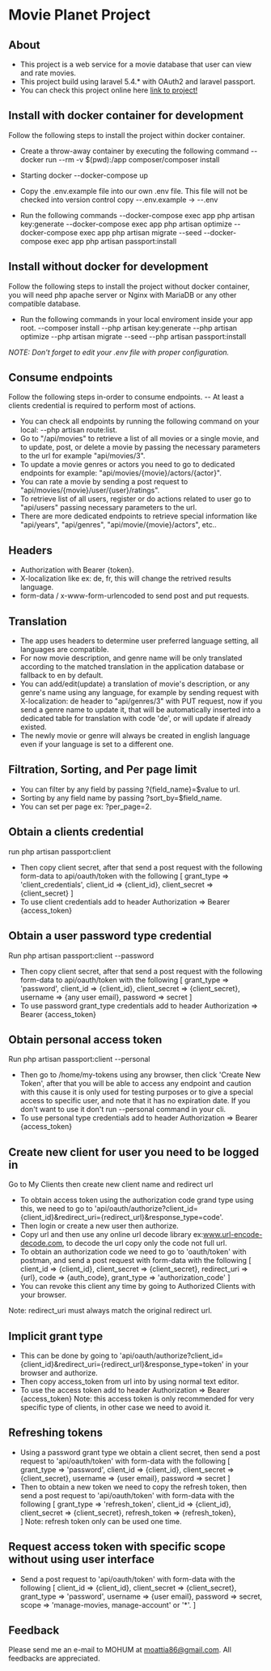# Movie Planet Project

## About
- This project is a web service for a movie database that user can view and rate movies.
- This project build using laravel 5.4.* with OAuth2 and laravel passport.
- You can check this project online here [link to project!](http://movieplanet.herokuapp.com)

## Install with docker container for development
Follow the following steps to install the project within docker container.

- Create a throw-away container by executing the following command
  --docker run --rm -v $(pwd):/app composer/composer install
- Starting docker 
  --docker-compose up

- Copy the .env.example file into our own .env file. This file will not be checked into version control copy --.env.example -> --.env

- Run the following commands
  --docker-compose exec app php artisan key:generate
  --docker-compose exec app php artisan optimize
  --docker-compose exec app php artisan migrate --seed
  --docker-compose exec app php artisan passport:install

## Install without docker for development
Follow the following steps to install the project without docker container, you will need php apache server or Nginx with MariaDB or any other compatible database.
- Run the following commands in your local enviroment inside your app root.
  --composer install
  --php artisan key:generate
  --php artisan optimize
  --php artisan migrate --seed
  --php artisan passport:install

*NOTE: Don't forget to edit your .env file with proper configuration.*

## Consume endpoints

Follow the following steps in-order to consume endpoints.
	-- At least a clients credential is required to perform most of actions.

- You can check all endpoints by running the following command on your local:
  --php artisan route:list.
- Go to "/api/movies" to retrieve a list of all movies or a single movie, and to update, post, or delete a movie by passing the necessary parameters to the url for example "api/movies/3".
- To update a movie genres or actors you need to go to dedicated endpoints for example: "api/movies/{movie}/actors/{actor}".
- You can rate a movie by sending a post request to "api/movies/{movie}/user/{user}/ratings".
- To retrieve list of all users, register or do actions related to user go to "api/users" passing necessary parameters to the url.
- There are more dedicated endpoints to retrieve special information like "api/years", "api/genres", "api/movie/{movie}/actors", etc..

## Headers
- Authorization with Bearer {token}.
- X-localization like ex: de, fr, this will change the retrived results language.
- form-data / x-www-form-urlencoded to send post and put requests.

## Translation
- The app uses headers to determine user preferred language setting, all languages are compatible.
- For now movie description, and genre name will be only translated according to the matched translation in the application database or fallback to en by default.
- You can add/edit(update) a translation of movie's description, or any genre's name using any language, for example by sending request with X-localization: de header to "api/genres/3" with PUT request, now if you send a genre name to update it, that will be automatically inserted into a dedicated table for translation with code 'de', or will update if already existed.
- The newly movie or genre will always be created in english language even if your language is set to a different one.

## Filtration, Sorting, and Per page limit
- You can filter by any field by passing ?{field_name}=$value to url.
- Sorting by any field name by passing ?sort_by=$field_name.
- You can set per page ex: ?per_page=2.

## Obtain a clients credential
run php artisan passport:client
- Then copy client secret, after that send a post request with the following form-data to api/oauth/token
	with the following [
		grant_type 	  => 'client_credentials',
		client_id 	  => {client_id},
		client_secret => {client_secret}
	]
- To use client credentials add to header
	Authorization => Bearer {access_token}

## Obtain a user password type credential 
Run php artisan passport:client --password
- Then copy client secret, after that send a post request with the following form-data to api/oauth/token
	with the following [
		grant_type 	  => 'password',
		client_id 	  => {client_id},
		client_secret => {client_secret},
		username 	  => {any user email},
		password      => secret
	]
- To use password grant_type credentials add to header
	Authorization => Bearer {access_token}

## Obtain personal access token 
Run php artisan passport:client --personal
- Then go to /home/my-tokens using any browser, then click 'Create New Token', after that you will be able to access any endpoint and caution with this cause it is only used for testing purposes or to give a special access to specific user, and note that it has no expiration date. If you don't want to use it don't run --personal command in your cli.
- To use personal type credentials add to header
	Authorization => Bearer {access_token}

## Create new client for user you need to be logged in
Go to My Clients then create new client name and redirect url
- To obtain access token using the authorization code grand type using this, we need to go to 'api/oauth/authorize?client_id={client_id}&redirect_uri={redirect_url}&response_type=code'.
- Then login or create a new user then authorize.
- Copy url and then use any online url decode library ex:www.url-encode-decode.com, to decode the url copy only the code not full url.
- To obtain an authorization code we need to go to 'oauth/token' with postman, and send a post request with form-data with the following [
		client_id 	   => {client_id},
		client_secret  => {client_secret},
		redirect_uri   => {url},
		code      	   => {auth_code},
		grant_type	   => 'authorization_code'
	]
- You can revoke this client any time by going to Authorized Clients with your browser.

Note: redirect_uri must always match the original redirect url.

## Implicit grant type
- This can be done by going to 'api/oauth/authorize?client_id={client_id}&redirect_uri={redirect_url}&response_type=token' in your browser and authorize.
- Then copy access_token from url into by using normal text editor.
- To use the access token add to header
	Authorization => Bearer {access_token}
Note: this access token is only recommended for very specific type of clients, in other case we need to avoid it.

## Refreshing tokens
- Using a password grant type we obtain a client secret, then send a post request to 'api/oauth/token' with form-data with the following [
		grant_type	   => 'password',
		client_id 	   => {client_id},
		client_secret  => {client_secret},
		username 	   => {user email},
		password       => secret
	]
- Then to obtain a new token we need to copy the refresh token, then send a post request to 'api/oauth/token' with form-data with the following [
		grant_type	   => 'refresh_token',
		client_id 	   => {client_id},
		client_secret  => {client_secret},
		refresh_token  => {refresh_token},	
	]
Note: refresh token only can be used one time.

## Request access token with specific scope without using user interface 
- Send a post request to 'api/oauth/token' with form-data with the following [
		client_id 	   => {client_id},
		client_secret  => {client_secret},
		grant_type 	   => 'password',
		username	   => {user email},
		password       => secret,
		scope 		   => 'manage-movies, manage-account' or '\*'.
	]

## Feedback

Please send me an e-mail to MOHUM at moattia86@gmail.com. All feedbacks are appreciated.
